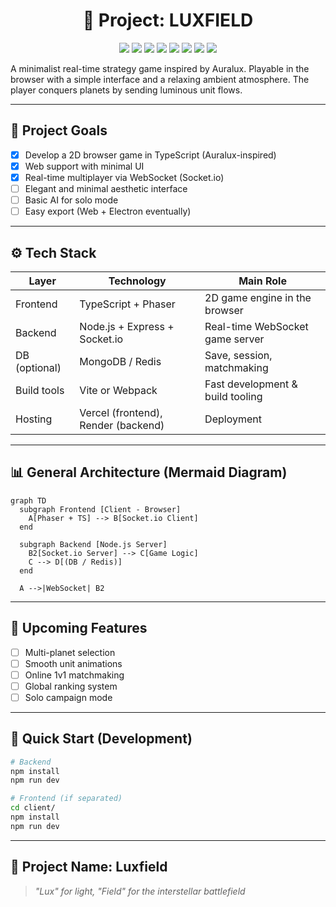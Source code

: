 
<div align="center">

# 🌌 Project: **LUXFIELD**

<p>
  <img src="https://img.shields.io/badge/TypeScript-3178c6?logo=typescript&logoColor=fff" />
  <img src="https://img.shields.io/badge/Phaser-242424?logo=phaser&logoColor=fff" />
  <img src="https://img.shields.io/badge/Node.js-339933?logo=node.js&logoColor=fff" />
  <img src="https://img.shields.io/badge/Express-000000?logo=express&logoColor=fff" />
  <img src="https://img.shields.io/badge/Socket.io-010101?logo=socket.io&logoColor=fff" />
  <img src="https://img.shields.io/badge/Vite-646cff?logo=vite&logoColor=fff" />
  <img src="https://img.shields.io/badge/MongoDB-47A248?logo=mongodb&logoColor=fff" />
  <img src="https://img.shields.io/badge/Redis-DC382D?logo=redis&logoColor=fff" />
</p>

</div>

A minimalist real-time strategy game inspired by Auralux. Playable in the browser with a simple interface and a relaxing ambient atmosphere. The player conquers planets by sending luminous unit flows.

---

## 🌟 Project Goals

* [x] Develop a 2D browser game in TypeScript (Auralux-inspired)
* [x] Web support with minimal UI
* [x] Real-time multiplayer via WebSocket (Socket.io)
* [ ] Elegant and minimal aesthetic interface
* [ ] Basic AI for solo mode
* [ ] Easy export (Web + Electron eventually)

---

## ⚙️ Tech Stack

| Layer         | Technology                          | Main Role                        |
| ------------- | ----------------------------------- | -------------------------------- |
| Frontend      | TypeScript + Phaser                 | 2D game engine in the browser    |
| Backend       | Node.js + Express + Socket.io       | Real-time WebSocket game server  |
| DB (optional) | MongoDB / Redis                     | Save, session, matchmaking       |
| Build tools   | Vite or Webpack                     | Fast development & build tooling |
| Hosting       | Vercel (frontend), Render (backend) | Deployment                       |

---

## 📊 General Architecture (Mermaid Diagram)

```mermaid
graph TD
  subgraph Frontend [Client - Browser]
    A[Phaser + TS] --> B[Socket.io Client]
  end

  subgraph Backend [Node.js Server]
    B2[Socket.io Server] --> C[Game Logic]
    C --> D[(DB / Redis)]
  end

  A -->|WebSocket| B2
```

---

## 🧪 Upcoming Features

* [ ] Multi-planet selection
* [ ] Smooth unit animations
* [ ] Online 1v1 matchmaking
* [ ] Global ranking system
* [ ] Solo campaign mode

---

## 🚀 Quick Start (Development)

```bash
# Backend
npm install
npm run dev

# Frontend (if separated)
cd client/
npm install
npm run dev
```

---

## 🧠 Project Name: **Luxfield**

> *"Lux" for light, "Field" for the interstellar battlefield*
